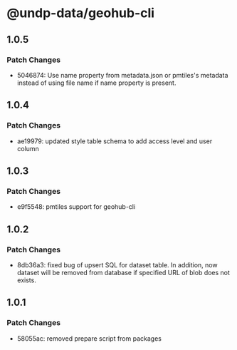 # @undp-data/geohub-cli

## 1.0.5

### Patch Changes

- 5046874: Use name property from metadata.json or pmtiles's metadata instead of using file name if name property is present.

## 1.0.4

### Patch Changes

- ae19979: updated style table schema to add access level and user column

## 1.0.3

### Patch Changes

- e9f5548: pmtiles support for geohub-cli

## 1.0.2

### Patch Changes

- 8db36a3: fixed bug of upsert SQL for dataset table. In addition, now dataset will be removed from database if specified URL of blob does not exists.

## 1.0.1

### Patch Changes

- 58055ac: removed prepare script from packages
